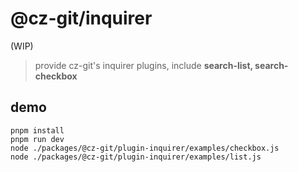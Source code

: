 # @cz-git/inquirer

(WIP)

> provide cz-git's inquirer plugins, include **search-list, search-checkbox**

## demo
```
pnpm install
pnpm run dev
node ./packages/@cz-git/plugin-inquirer/examples/checkbox.js
node ./packages/@cz-git/plugin-inquirer/examples/list.js
```
